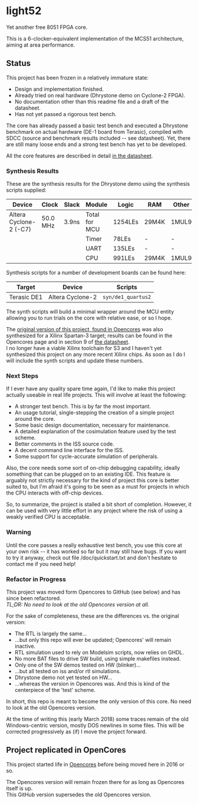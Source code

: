 light52
=======

Yet another free 8051 FPGA core.

This is a 6-clocker-equivalent implementation of the MCS51 architecture, aiming at area performance.

## Status

This project has been frozen in a relatively immature state: 

* Design and implementation finished.
* Already tried on real hardware (Dhrystone demo on Cyclone-2 FPGA).
* No documentation other than this readme file and a draft of the datasheet.
* Has not yet passed a rigorous test bench.


The core has already passed a basic test bench and executed a Dhrystone benchmark
on actual hardware (DE-1 board from Terasic), compiled with SDCC (source and benchmark 
results included -- see datasheet). Yet, there are still many loose ends and a strong test bench 
has yet to be developed.

All the core features are described in detail [in the datasheet](https://github.com/jaruiz/light52/blob/master/doc/light52_ds.pdf?raw=true).

### Synthesis Results 

These are the synthesis results for the Dhrystone demo using the synthesis scripts supplied:

| Device                  | Clock    | Slack   | Module                 | Logic   | RAM    | Other  |
| ---                     | ---      | ---     | ---                    | ---     | ---    | ---    |
| Altera Cyclone-2 (-C7)  | 50.0 MHz | 3.9ns   | Total for MCU          | 1254LEs | 29M4K  | 1MUL9  |
|                         |          |         | Timer                  | 78LEs   | -      | -      |
|                         |          |         | UART                   | 135LEs  | -      | -      |
|                         |          |         | CPU                    | 991LEs  | 29M4K  | 1MUL9  |

Synthesis scripts for a number of development boards can be found here: 

| Target      |  Device          |  Scripts            |
| ---         | ---              | ---                 |
| Terasic DE1 | Altera Cyclone-2 | `syn/de1_quartus2`  |

The synth scripts will build a minimal wrapper around the MCU entity allowing you to run trials on the core with 
relative ease, or so I hope. 

The [original version of this project, found in Opencores](http://opencores.org/project,light52) was also
synthesized for a Xilinx Spartan-3 target; results can be found in the Opencores page and in section 9 of
[the datasheet](https://github.com/jaruiz/light52/blob/master/doc/light52_ds.pdf?raw=true).  
I no longer have a viable Xilinx toolchain for S3 and I haven't yet synthesized this project on any more recent Xilinx chips.
As soon as I do I will include the synth scripts and update these numbers.


### Next Steps

If I ever have any quality spare time again, I'd like to make this project actually useable in real life projects.  This will involve at least the following:

* A stronger test bench. This is by far the most important.
* An usage tutorial, single-stepping the creation of a simple project around the core.
* Some basic design documentation, necessary for maintenance.
* A detailed explanation of the cosimulation feature used by the test scheme.
* Better comments in the ISS source code.
* A decent command line interface for the ISS.
* Some support for cycle-accurate simulation of peripherals.


Also, the core needs some sort of on-chip debugging capability, ideally something that can be plugged on to an existing IDE. This feature is arguably not strictly necessary for the kind of project this core is better suited to, but I'm afraid it's going to be seen as a must for projects in which the CPU interacts with off-chip devices.

So, to summarize, the project is stalled a bit short of completion. However, it can be used with very little effort in any project where the risk of using a weakly verified CPU is acceptable.

### Warning

Until the core passes a really exhaustive test bench, you use this core at your
own risk -- it has worked so far but it may still have bugs.
If you want to try it anyway, check out file /doc/quickstart.txt and 
don't hesitate to contact me if you need help!


### Refactor in Progress

This project was moved form Opencores to GitHub (see below) and has since been refactored.  
*_TL;DR:_ No need to look at the old Opencores version at all.*

For the sake of completeness, these are the differences vs. the original version:

+ The RTL is largely the same...
+ ...but only this repo will ever be updated; Opencores' will remain inactive.
+ RTL simulation used to rely on Modelsim scripts, now relies on GHDL.
+ No more BAT files to drive SW build, using simple makefiles instead. 
+ Only one of the SW demos tested on HW (blinker)...
+ ...but all tested on iss and/or rtl simulations.
+ Dhrystone demo not yet tested on HW...
+ ...whereas the version in Opencores was. And this is kind of the centerpiece of the 'test' scheme.

In short, this repo is meant to become the only version of this core. No need to look at the old Opencores version.

At the time of writing this (early March 2018) some traces remain of the old Windows-centric version, mostly DOS newlines in some files. This will be corrected progressively as (if) I move the project forward.


## Project replicated in OpenCores

This project started life in [Opencores](http://opencores.org/project,light52) before being moved here in 2016 or so. 

The Opencores version will remain frozen there for as long as Opencores itself is up.  
This GitHub version supersedes the old Opencores version.
